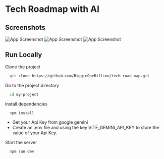 
# Tech Roadmap with AI














## Screenshots

![App Screenshot]('/public/screenshot.png)
![App Screenshot]('/public/screenshot1.png)
![App Screenshot]('/public/screenshot2.png)


## Run Locally

Clone the project

```bash
  git clone https://github.com/BiggieOneBillion/tech-road-map.git
```

Go to the project directory

```bash
  cd my-project
```

Install dependencies

```bash
  npm install
```

- Get your Api Key from google gemini
- Create an .env file and using the key VITE_GEMINI_API_KEY to store the value of your Api Key.


Start the server

```bash
  npm run dev
```

